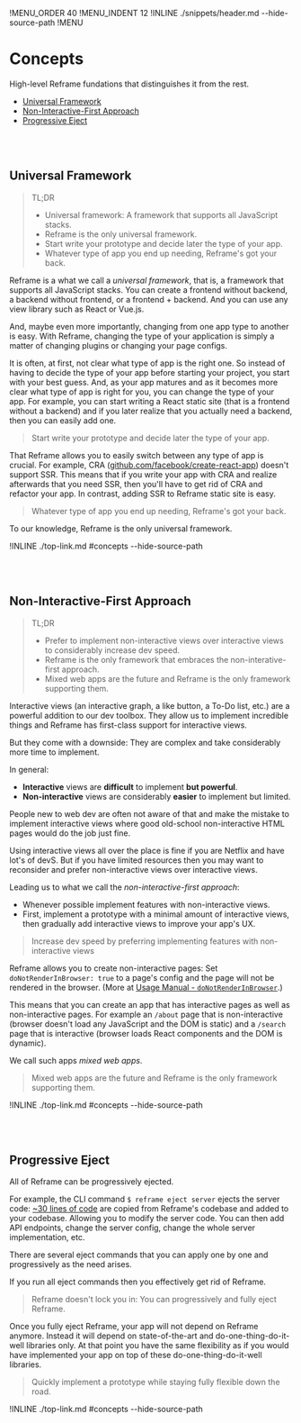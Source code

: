 !MENU_ORDER 40
!MENU_INDENT 12
!INLINE ./snippets/header.md --hide-source-path
!MENU
&nbsp;

# Concepts

High-level Reframe fundations that distinguishes it from the rest.

 - [Universal Framework](#universal-framework)
 - [Non-Interactive-First Approach](#non-interactive-first-approach)
 - [Progressive Eject](#progressive-eject)

<br/>
<br/>


## Universal Framework

> TL;DR
> - Universal framework: A framework that supports all JavaScript stacks.
> - Reframe is the only universal framework.
> - Start write your prototype and decide later the type of your app.
> - Whatever type of app you end up needing, Reframe's got your back.

Reframe is a what we call a *universal framework*, that is, a framework that supports all JavaScript stacks.
You can create a frontend without backend, a backend without frontend, or a frontend + backend.
And you can use any view library such as React or Vue.js.

And, maybe even more importantly, changing from one app type to another is easy.
With Reframe, changing the type of your application is simply a matter of changing plugins or changing your page configs.

It is often, at first, not clear what type of app is the right one.
So instead of having to decide the type of your app before starting your project,
you start with your best guess.
And, as your app matures and as it becomes more clear what type of app is right for you,
you can change the type of your app.
For example,
you can start writing a React static site (that is a frontend without a backend) and
if you later realize that you actually need a backend,
then you can easily add one.

> Start write your prototype and decide later the type of your app.

That Reframe allows you to easily switch between any type of app is crucial.
For example, CRA
([github.com/facebook/create-react-app](https://github.com/facebook/create-react-app))
doesn't support SSR.
This means that
if you write your app with CRA and realize afterwards that you need SSR,
then you'll have to get rid of CRA and refactor your app.
In contrast, adding SSR to Reframe static site is easy.

> Whatever type of app you end up needing, Reframe's got your back.

To our knowledge, Reframe is the only universal framework.

!INLINE ./top-link.md #concepts --hide-source-path

<br/>
<br/>






## Non-Interactive-First Approach

> TL;DR
> - Prefer to implement non-interactive views over interactive views to considerably increase dev speed.
> - Reframe is the only framework that embraces the non-interative-first approach.
> - Mixed web apps are the future and Reframe is the only framework supporting them.

Interactive views (an interactive graph, a like button, a To-Do list, etc.) are a powerful addition to our dev toolbox.
They allow us to implement incredible things and Reframe has first-class support for interactive views.

But they come with a downside:
They are complex and take considerably more time to implement.

In general:
- **Interactive** views are **difficult** to implement **but powerful**.
- **Non-interactive** views are considerably **easier** to implement but limited.

People new to web dev are often not aware of that and make the mistake to implement interactive views
where good old-school non-interactive HTML pages would do the job just fine.

Using interactive views all over the place is fine if you are Netflix and have lot's of devS.
But if you have limited resources then you may want to reconsider and prefer non-interactive views over interactive views.

Leading us to what we call the *non-interactive-first approach*:
 - Whenever possible implement features with non-interactive views.
 - First, implement a prototype with a minimal amount of interactive views, then gradually add interactive views to improve your app's UX.

> Increase dev speed by preferring implementing features with non-interactive views

Reframe allows you to create non-interactive pages:
Set `doNotRenderInBrowser: true` to a page's config and the page will not be rendered in the browser.
(More at [Usage Manual - `doNotRenderInBrowser`](/docs/usage-manual.md#donotrenderinbrowser).)

This means that you can create an app that has interactive pages as well as non-interactive pages.
For example an `/about` page that is non-interactive
(browser doesn't load any JavaScript and the DOM is static)
and a `/search` page that is interactive
(browser loads React components and the DOM is dynamic).

We call such apps *mixed web apps*.

> Mixed web apps are the future and Reframe is the only framework supporting them.

!INLINE ./top-link.md #concepts --hide-source-path

<br/>
<br/>




## Progressive Eject

All of Reframe can be progressively ejected.

For example, the CLI command `$ reframe eject server` ejects the server code:
[~30 lines of code](/plugins/hapi/start.js)
are copied from Reframe's codebase and added to your codebase.
Allowing you to modify the server code.
You can then
add API endpoints,
change the server config,
change the whole server implementation,
etc.

There are several eject commands that
you can apply one by one and progressively as the need arises.

If you run all eject commands then you effectively get rid of Reframe.

> Reframe doesn't lock you in: You can progressively and fully eject Reframe.

Once you fully eject Reframe, your app will not depend on Reframe anymore.
Instead it will depend on state-of-the-art and do-one-thing-do-it-well libraries only.
At that point you have the same flexibility
as if you would have implemented your app on top of these do-one-thing-do-it-well libraries.

> Quickly implement a prototype while staying fully flexible down the road.

!INLINE ./top-link.md #concepts --hide-source-path

<br/>
<br/>


